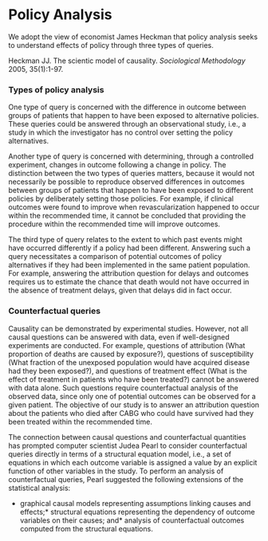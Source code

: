 # Policy Analysis

We adopt the view of economist James Heckman that policy analysis seeks
to understand effects of policy through three types of queries.

Heckman JJ. The scientic model of causality. *Sociological Methodology*
2005, 35(1):1-97.

### Types of policy analysis

One type of query is concerned with the difference in outcome between
groups of patients that happen to have been exposed to alternative
policies. These queries could be answered through an observational
study, i.e., a study in which the investigator has no control over
setting the policy alternatives.

Another type of query is concerned with determining, through a
controlled experiment, changes in outcome following a change in policy.
The distinction between the two types of queries matters, because it
would not necessarily be possible to reproduce observed differences in
outcomes between groups of patients that happen to have been exposed to
different policies by deliberately setting those policies. For example,
if clinical outcomes were found to improve when revascularization
happened to occur within the recommended time, it cannot be concluded
that providing the procedure within the recommended time will improve
outcomes.

The third type of query relates to the extent to which past events might
have occurred differently if a policy had been different. Answering such
a query necessitates a comparison of potential outcomes of policy
alternatives if they had been implemented in the same patient
population. For example, answering the attribution question for delays
and outcomes requires us to estimate the chance that death would not
have occurred in the absence of treatment delays, given that delays did
in fact occur.

### Counterfactual queries

Causality can be demonstrated by experimental studies. However, not all
causal questions can be answered with data, even if well-designed
experiments are conducted. For example, questions of attribution (What
proportion of deaths are caused by exposure?), questions of
susceptibility (What fraction of the unexposed population would have
acquired disease had they been exposed?), and questions of treatment
effect (What is the effect of treatment in patients who have been
treated?) cannot be answered with data alone. Such questions require
counterfactual analysis of the observed data, since only one of
potential outcomes can be observed for a given patient. The objective of
our study is to answer an attribution question about the patients who
died after CABG who could have survived had they been treated within the
recommended time.

The connection between causal questions and counterfactual quantities
has prompted computer scientist Judea Pearl to consider counterfactual
queries directly in terms of a structural equation model, i.e., a set of
equations in which each outcome variable is assigned a value by an
explicit function of other variables in the study. To perform an
analysis of counterfactual queries, Pearl suggested the following
extensions of the statistical analysis:

-   graphical causal models representing assumptions linking causes and
    effects;\* structural equations representing the dependency of
    outcome variables on their causes; and\* analysis of counterfactual
    outcomes computed from the structural equations.


